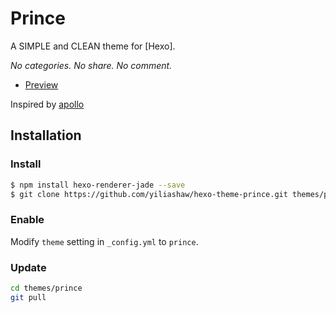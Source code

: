 # Prince

A SIMPLE and CLEAN theme for [Hexo].

*No categories. No share. No comment.*

- [Preview](https://yiliashaw.github.io/)

Inspired by [apollo](https://github.com/pinggod/hexo-theme-apollo)

## Installation

### Install

``` bash
$ npm install hexo-renderer-jade --save
$ git clone https://github.com/yiliashaw/hexo-theme-prince.git themes/prince
```


### Enable

Modify `theme` setting in `_config.yml` to `prince`.

### Update

``` bash
cd themes/prince
git pull
```



